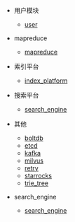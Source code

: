 - 用户模块
  - [user](/content/user/user.md)
  
- mapreduce
  - [mapreduce](/content/mapreduce/mapreduce.md)

- 索引平台
  - [index_platform](/content/index_platform/index_platform.md)

- 搜索平台
  - [search_engine](/content/search_engine/search_engine.md)

- 其他
  - [boltdb](/content/other/boltdb.md)
  - [etcd](/content/other/etcd.md)
  - [kafka](/content/other/kafka.md)
  - [milvus](/content/other/milvus.md)
  - [retry](/content/other/retry.md)
  - [starrocks](/content/other/starrocks.md)
  - [trie_tree](/content/other/trie_tree.md)

- search_engine
  - [search_engine](/content/search_engine/search_engine.md)
